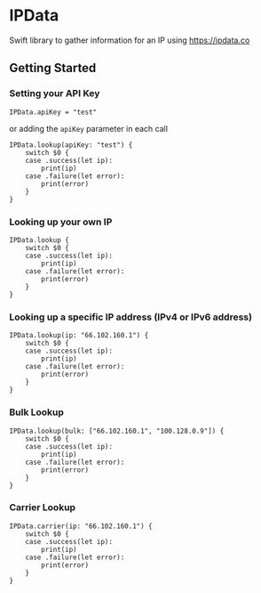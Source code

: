 # IPData

Swift library to gather information for an IP using https://ipdata.co

## Getting Started

### Setting your API Key

```
IPData.apiKey = "test"
```

or adding the `apiKey` parameter in each call

```
IPData.lookup(apiKey: "test") {
    switch $0 {
    case .success(let ip):
        print(ip)
    case .failure(let error):
        print(error)
    }
}
```

###  Looking up your own IP

```
IPData.lookup {
    switch $0 {
    case .success(let ip):
        print(ip)
    case .failure(let error):
        print(error)
    }
}
```

### Looking up a specific IP address (IPv4 or IPv6 address)

```
IPData.lookup(ip: "66.102.160.1") {
    switch $0 {
    case .success(let ip):
        print(ip)
    case .failure(let error):
        print(error)
    }
}
```


### Bulk Lookup

```
IPData.lookup(bulk: ["66.102.160.1", "100.128.0.9"]) {
    switch $0 {
    case .success(let ip):
        print(ip)
    case .failure(let error):
        print(error)
    }
}
```


### Carrier Lookup

```
IPData.carrier(ip: "66.102.160.1") {
    switch $0 {
    case .success(let ip):
        print(ip)
    case .failure(let error):
        print(error)
    }
}
```
